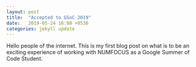 ```yaml
---
layout: post
title:  "Accepted to GSoC 2019"
date:   2019-05-24 16:00 +0530
categories: jekyll update
---
```


Hello people of the internet. This is my first blog post on what is to be an exciting experience of working with NUMFOCUS as a Google Summer of Code Student. 
